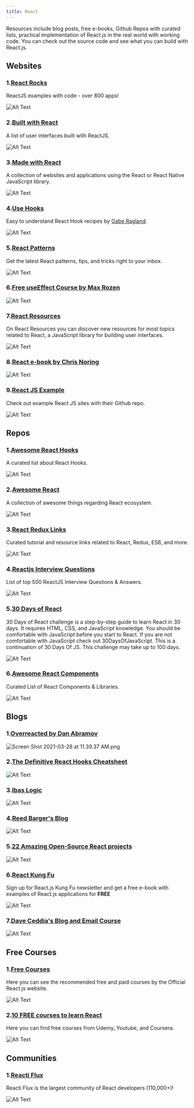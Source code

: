 ```yaml
---
title: React
---
```


Resources include blog posts, free e-books, Github Repos with curated lists, practical implementation of React.js in the real world with working code. You can check out the source code and see what you can build with React.js.

## Websites

### 1.[React Rocks](https://react.rocks/)

ReactJS examples with code - over 800 apps!

![Alt Text](https://dev-to-uploads.s3.amazonaws.com/uploads/articles/sp6v23hg3hz1zxfrgllw.png)

### 2.[Built with React](http://builtwithreact.io/)

A list of user interfaces built with ReactJS.

![Alt Text](https://dev-to-uploads.s3.amazonaws.com/uploads/articles/b3w2o79aajyxhcc5shn4.png)

### 3.[Made with React](https://madewithreact.com/)

A collection of websites and applications using the React or React Native JavaScript library.

![Alt Text](https://dev-to-uploads.s3.amazonaws.com/uploads/articles/re4sb4bhr5zxzs8f1x92.png)

### 4.[Use Hooks](https://usehooks.com/)

Easy to understand React Hook recipes by [Gabe Ragland](https://twitter.com/gabe_ragland).

![Alt Text](https://dev-to-uploads.s3.amazonaws.com/uploads/articles/8z5vo2pyut57b7ynszlu.png)

### 5.[React Patterns](https://reactpatterns.com/)

Get the latest React patterns, tips, and tricks right to your inbox.

![Alt Text](https://dev-to-uploads.s3.amazonaws.com/uploads/articles/bcup4k3bjd43x91lyw2v.png)

### 6.[Free useEffect Course by Max Rozen](https://maxrozen.com/courses)

![Alt Text](https://dev-to-uploads.s3.amazonaws.com/uploads/articles/foxrkycjot9nf2lui601.png)

### 7.[React Resources](https://reactresources.com/)

On React Resources you can discover new resources for most topics related to React, a JavaScript library for building user interfaces.

![Alt Text](https://dev-to-uploads.s3.amazonaws.com/uploads/articles/kfolz30vhrn3j23z07sm.png)

### 8.[React e-book by Chris Noring](https://softchris.github.io/books/react/)

![Alt Text](https://dev-to-uploads.s3.amazonaws.com/uploads/articles/t8u2v5ch9h24i2471c05.png)

### 9.[React JS Example](https://reactjsexample.com/)

Check out example React JS sites with their Github repo.

![Alt Text](https://dev-to-uploads.s3.amazonaws.com/uploads/articles/2920lep5xp3rry8t2c0e.png)

## Repos

### 1.[Awesome React Hooks](https://github.com/glauberfc/awesome-react-hooks#readme)

A curated list about React Hooks.

![Alt Text](https://dev-to-uploads.s3.amazonaws.com/uploads/articles/qxjh2l6ct13ncbkk800a.png)

### 2.[Awesome React](https://github.com/enaqx/awesome-react#readme)

A collection of awesome things regarding React ecosystem.

![Alt Text](https://dev-to-uploads.s3.amazonaws.com/uploads/articles/4ixi5iuin4v7wmcfhjfx.png)

### 3.[React Redux Links](https://github.com/markerikson/react-redux-links)

Curated tutorial and resource links related to React, Redux, ES6, and more.

![Alt Text](https://dev-to-uploads.s3.amazonaws.com/uploads/articles/cxg4n88eddk1w0rtx4xz.png)

### 4.[Reactjs Interview Questions](https://github.com/sudheerj/reactjs-interview-questions)

List of top 500 ReactJS Interview Questions & Answers.

![Alt Text](https://dev-to-uploads.s3.amazonaws.com/uploads/articles/in6j2imsi0v5haamyshm.png)

### 5.[30 Days of React](https://github.com/Asabeneh/30-Days-Of-React)

30 Days of React challenge is a step-by-step guide to learn React in 30 days. It requires HTML, CSS, and JavaScript knowledge. You should be comfortable with JavaScript before you start to React. If you are not comfortable with JavaScript check out 30DaysOfJavaScript. This is a continuation of 30 Days Of JS. This challenge may take up to 100 days.

![Alt Text](https://dev-to-uploads.s3.amazonaws.com/uploads/articles/eejbktcv7vekz8bsm32e.png)

### 6.[Awesome React Components](https://github.com/brillout/awesome-react-components)

Curated List of React Components & Libraries.

![Alt Text](https://dev-to-uploads.s3.amazonaws.com/uploads/articles/egil48kkjdfn7ikdtimn.png)

## Blogs

### 1.[Overreacted by Dan Abramov](https://overreacted.io/)

![Screen Shot 2021-03-28 at 11.39.37 AM.png](https://cdn.hashnode.com/res/hashnode/image/upload/v1616956822702/prU4eu-Lc.png)

### 2.[The Definitive React Hooks Cheatsheet](https://antjanus.com/)

![Alt Text](https://dev-to-uploads.s3.amazonaws.com/uploads/articles/p373qajnfwghzgihgeeq.png)

### 3.[Ibas Logic](https://ibaslogic.com/series/)

![Alt Text](https://dev-to-uploads.s3.amazonaws.com/uploads/articles/e6h3rv2hzgzohqn04xa7.png)

### 4.[Reed Barger's Blog](https://reedbarger.com/)

![Alt Text](https://dev-to-uploads.s3.amazonaws.com/uploads/articles/1a0cy4plhatyhof3aydj.png)

### 5.[22 Amazing Open-Source React projects](https://medium.mybridge.co/22-amazing-open-source-react-projects-cb8230ec719f#.o5umedb6v)

![Alt Text](https://dev-to-uploads.s3.amazonaws.com/uploads/articles/0z9218y3iul1yqyrgc8i.png)

### 6.[React Kung Fu](https://reactkungfu.com/)

Sign up for React.js Kung Fu newsletter and get a free e-book with examples of React.js applications for **FREE**

![Alt Text](https://dev-to-uploads.s3.amazonaws.com/uploads/articles/gawmxpo0bnrz64krzfzm.png)

### 7.[Dave Ceddia's Blog and Email Course](https://daveceddia.com/)

![Alt Text](https://dev-to-uploads.s3.amazonaws.com/uploads/articles/w32sb8fmuy3slk94yztj.png)

## Free Courses

### 1.[Free Courses](https://reactjs.org/community/courses.html)

Here you can see the recommended free and paid courses by the Official React.js website.

![Alt Text](https://dev-to-uploads.s3.amazonaws.com/uploads/articles/8ww10wdeb2s0v50fluz9.png)

### 2.[10 FREE courses to learn React](https://insta.zaletskyi.com/10-free-courses-to-learn-react/)

Here you can find free courses from Udemy, Youtube, and Coursera.

![Alt Text](https://dev-to-uploads.s3.amazonaws.com/uploads/articles/4hmjyxy8a89n21kpwe2q.png)

## Communities

### 1.[Reacti Flux](https://discord.com/invite/reactiflux)

Reacti Flux is the largest community of React developers (110,000+)!

![Alt Text](https://dev-to-uploads.s3.amazonaws.com/uploads/articles/at0opxihu02u0o2xvcq2.png)

